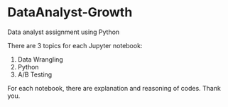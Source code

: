 # DataAnalyst-Growth
Data analyst assignment using Python 

There are 3 topics for each Jupyter notebook:
1. Data Wrangling
2. Python 
3. A/B Testing

For each notebook, there are explanation and reasoning of codes. Thank you.
